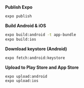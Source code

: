 **Publish Expo**

```zsh
expo publish
```

**Build Android & iOS**

```zsh
expo build:android -t app-bundle
expo build:ios
```

**Download keystore (Android)**

```zsh
expo fetch:android:keystore
```

**Upload to Play Store and App Store**

```zsh
expo upload:android
expo upload:ios
```

